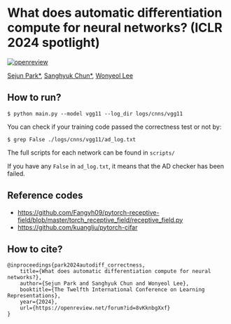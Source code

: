# What does automatic differentiation compute for neural networks? (ICLR 2024 spotlight)

[![openreview](https://img.shields.io/badge/OpenReview%20-forum-b31b1b.svg)](https://openreview.net/forum?id=8vKknbgXxf)

[Sejun Park*](https://sites.google.com/site/sejunparksite/), [Sanghyuk Chun*](https://sanghyukchun.github.io/home/), [Wonyeol Lee](https://wonyeol.github.io/)

## How to run?

```
$ python main.py --model vgg11 --log_dir logs/cnns/vgg11
```

You can check if your training code passed the correctness test or not by:

```
$ grep False ./logs/cnns/vgg11/ad_log.txt
```

The full scripts for each network can be found in `scripts/`

If you have any `False` in `ad_log.txt`, it means that the AD checker has been failed.

## Reference codes

- https://github.com/Fangyh09/pytorch-receptive-field/blob/master/torch_receptive_field/receptive_field.py
- https://github.com/kuangliu/pytorch-cifar

## How to cite?

```
@inproceedings{park2024autodiff_correctness,
    title={What does automatic differentiation compute for neural networks?},
    author={Sejun Park and Sanghyuk Chun and Wonyeol Lee},
    booktitle={The Twelfth International Conference on Learning Representations},
    year={2024},
    url={https://openreview.net/forum?id=8vKknbgXxf}
}
```
